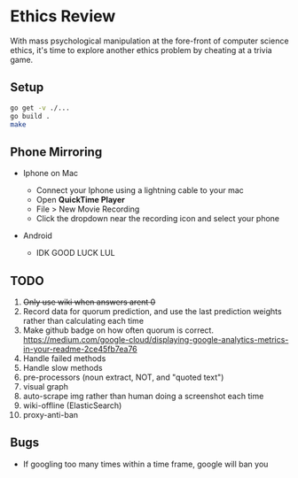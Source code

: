 # Ethics Review

With mass psychological manipulation at the fore-front of computer science ethics, it's time to explore another ethics problem by cheating at a trivia game.

## Setup

```bash
go get -v ./...
go build .
make
```


## Phone Mirroring

+ Iphone on Mac
  - Connect your Iphone using a lightning cable to your mac
  - Open **QuickTime Player**
  - File > New Movie Recording
  - Click the dropdown near the recording icon and select your phone

+ Android
  - IDK GOOD LUCK LUL


## TODO
1. ~~Only use wiki when answers arent 0~~
1. Record data for quorum prediction, and use the last prediction weights rather than calculating each time
2. Make github badge on how often quorum is correct. https://medium.com/google-cloud/displaying-google-analytics-metrics-in-your-readme-2ce45fb7ea76
2. Handle failed methods
3. Handle slow methods
3. pre-processors (noun extract, NOT, and "quoted text")
4. visual graph
5. auto-scrape img rather than human doing a screenshot each time
6. wiki-offline (ElasticSearch)
7. proxy-anti-ban


## Bugs
+ If googling too many times within a time frame, google will ban you
